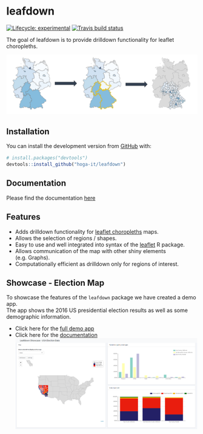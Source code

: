 
<!-- README.md is generated from README.Rmd. Please edit that file -->

# leafdown

<!-- badges: start -->

[![Lifecycle:
experimental](https://img.shields.io/badge/lifecycle-experimental-orange.svg)](https://www.tidyverse.org/lifecycle/#experimental)
[![Travis build
status](https://travis-ci.com/hoga-it/leafdown.svg?branch=master)](https://travis-ci.com/hoga-it/leafdown)
<!-- badges: end -->

The goal of leafdown is to provide drilldown functionality for leaflet
choropleths.

<img src='man/figures/select_drilldown.PNG'/>

## Installation

<!--You can install the released version of leafdown from [CRAN](https://CRAN.R-project.org) with:

``` r
install.packages("leafdown")
```-->

You can install the development version from
[GitHub](https://github.com/) with:

``` r
# install.packages("devtools")
devtools::install_github("hoga-it/leafdown")
```

## Documentation

Please find the documentation
[here](https://hoga-it.github.io/leafdown/index.html)

## Features

  - Adds drilldown functionality for [leaflet
    choropleths](https://rstudio.github.io/leaflet/choropleths.html)
    maps.
  - Allows the selection of regions / shapes.
  - Easy to use and well integrated into syntax of the
    [leaflet](https://rstudio.github.io/leaflet/) R package.
  - Allows communication of the map with other shiny elements
    (e.g. Graphs).
  - Computationally efficient as drilldown only for regions of interest.

## Showcase - Election Map

To showcase the features of the `leafdown` package we have created a
demo app. <br> The app shows the 2016 US presidential election results
as well as some demographic information.<br>

  - Click here for the [full demo
    app](https://pega.shinyapps.io/election16/) <br>
  - Click here for the
    [documentation](https://hoga-it.github.io/leafdown/articles/Showcase_electionapp.html)
    <img src='man/figures/app_election_map.png'/>
